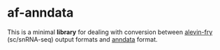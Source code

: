 # af-anndata

This is a minimal **library** for dealing with conversion between [alevin-fry](https://github.com/COMBINE-lab/alevin-fry) (sc/snRNA-seq) output formats and [anndata](https://anndata.readthedocs.io/en/stable/) format.
